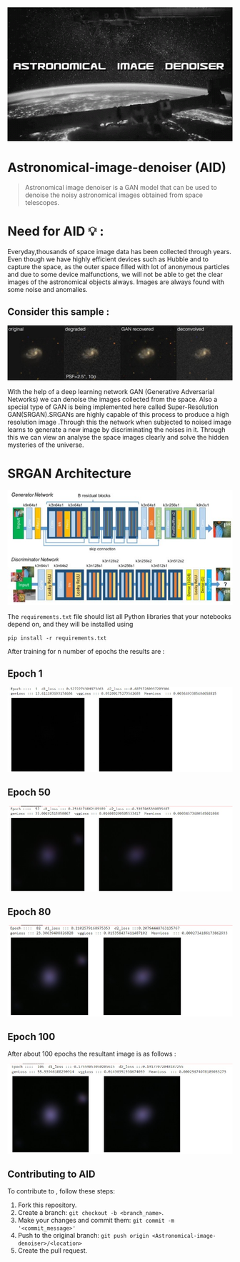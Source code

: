 <img width="800" height="300" src="images/icon.gif" >

# Astronomical-image-denoiser (AID)

> Astronomical image denoiser is a GAN model that can be used to denoise the noisy astronomical images obtained from space telescopes.

# Need for AID 💡 :

Everyday,thousands of space image data has been collected through years. Even though we have highly efficient devices such as Hubble and to capture the space, as the outer space filled with lot of anonymous particles and due to some device malfunctions, we will not be able to get the clear images of the astronomical objects always. Images are always found with some noise and anomalies.


## Consider this sample :

<img src="images/sample.jpg">

With the help of a deep learning network GAN (Generative Adversarial Networks) we can denoise the images collected from the space. Also a special type of GAN is being implemented here called Super-Resolution GAN(SRGAN).SRGANs are highly capable of this process to produce a high resolution image .Through this the network when subjected to noised image learns to generate a new image by discriminating the noises in it. Through this we can view an analyse the space images clearly and solve the hidden mysteries of the universe.

# SRGAN Architecture

<p align="center">
<img src="images/SRGAN.jpg">
</p>

The `requirements.txt` file should list all Python libraries that your notebooks depend on, and they will be installed using

```
pip install -r requirements.txt
```

After training for n number of epochs the results are :

## Epoch 1

<img src="images/epoch1.jpg">

## Epoch 50

<img src="images/epoch50.jpg">

## Epoch 80

<img src="images/epoch80.jpg">

## Epoch 100

After about 100 epochs the resultant image is as follows :

<img src="images/epoch106.jpg">

## Contributing to AID

To contribute to <Astronomical-image-denoiser>, follow these steps:

1. Fork this repository.
2. Create a branch: `git checkout -b <branch_name>`.
3. Make your changes and commit them: `git commit -m '<commit_message>'`
4. Push to the original branch: `git push origin <Astronomical-image-denoiser>/<location>`
5. Create the pull request.
